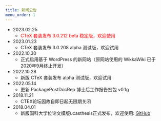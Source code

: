 ```yaml
---
title: 新闻公告
menu_order: 1
---
```

- 2023.02.25
	- <font color="red">CTeX 套装发布 3.0.212 beta 稳定版，欢迎使用</font>
- 2023.01.23
	- CTeX 套装发布 3.0.208 alpha 测试版，欢迎试用
- 2022.10.30
	- 正式启用基于 WordPress 的新网站（原网站使用的 WikkaWiki 已于2020年9月终止开发）
- 2022.10.28
	- 新版 CTeX 套装发布 alpha 测试版，欢迎试用
- 2022.05.14
	- 更新 PackagePostDocRep 博士后工作报告宏包 v0.1g
- 2018.11.21
	- CTEX论坛因故自即日起无限期关闭
- 2018.04.01
	- 新版国科大学位论文模版ucasthesis正式发布，欢迎使用: [GitHub](https://github.com/mohuangrui/ucasthesis)

